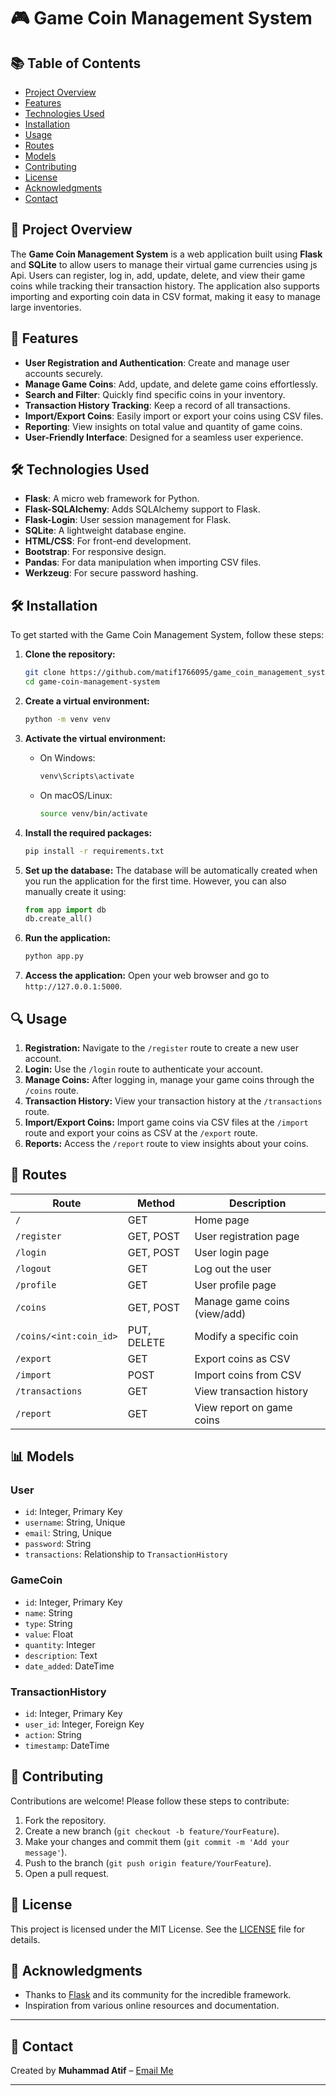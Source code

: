 # 🎮 Game Coin Management System

## 📚 Table of Contents
- [Project Overview](#project-overview)
- [Features](#features)
- [Technologies Used](#technologies-used)
- [Installation](#installation)
- [Usage](#usage)
- [Routes](#routes)
- [Models](#models)
- [Contributing](#contributing)
- [License](#license)
- [Acknowledgments](#acknowledgments)
- [Contact](#-contact)

## 🚀 Project Overview
The **Game Coin Management System** is a web application built using **Flask** and **SQLite** to allow users to manage their virtual game currencies using js Api. Users can register, log in, add, update, delete, and view their game coins while tracking their transaction history. The application also supports importing and exporting coin data in CSV format, making it easy to manage large inventories.

## 🌟 Features
- **User Registration and Authentication**: Create and manage user accounts securely.
- **Manage Game Coins**: Add, update, and delete game coins effortlessly.
- **Search and Filter**: Quickly find specific coins in your inventory.
- **Transaction History Tracking**: Keep a record of all transactions.
- **Import/Export Coins**: Easily import or export your coins using CSV files.
- **Reporting**: View insights on total value and quantity of game coins.
- **User-Friendly Interface**: Designed for a seamless user experience.

## 🛠️ Technologies Used
- **Flask**: A micro web framework for Python.
- **Flask-SQLAlchemy**: Adds SQLAlchemy support to Flask.
- **Flask-Login**: User session management for Flask.
- **SQLite**: A lightweight database engine.
- **HTML/CSS**: For front-end development.
- **Bootstrap**: For responsive design.
- **Pandas**: For data manipulation when importing CSV files.
- **Werkzeug**: For secure password hashing.

## 🛠️ Installation

To get started with the Game Coin Management System, follow these steps:

1. **Clone the repository:**
   ```bash
   git clone https://github.com/matif1766095/game_coin_management_system.git
   cd game-coin-management-system
   ```

2. **Create a virtual environment:**
   ```bash
   python -m venv venv
   ```

3. **Activate the virtual environment:**
   - On Windows:
     ```bash
     venv\Scripts\activate
     ```
   - On macOS/Linux:
     ```bash
     source venv/bin/activate
     ```

4. **Install the required packages:**
   ```bash
   pip install -r requirements.txt
   ```

5. **Set up the database:**
   The database will be automatically created when you run the application for the first time. However, you can also manually create it using:
   ```python
   from app import db
   db.create_all()
   ```

6. **Run the application:**
   ```bash
   python app.py
   ```

7. **Access the application:**
   Open your web browser and go to `http://127.0.0.1:5000`.

## 🔍 Usage
1. **Registration:** Navigate to the `/register` route to create a new user account.
2. **Login:** Use the `/login` route to authenticate your account.
3. **Manage Coins:** After logging in, manage your game coins through the `/coins` route.
4. **Transaction History:** View your transaction history at the `/transactions` route.
5. **Import/Export Coins:** Import game coins via CSV files at the `/import` route and export your coins as CSV at the `/export` route.
6. **Reports:** Access the `/report` route to view insights about your coins.

## 📜 Routes
| Route                  | Method | Description                                        |
|------------------------|--------|----------------------------------------------------|
| `/`                    | GET    | Home page                                         |
| `/register`            | GET, POST | User registration page                         |
| `/login`               | GET, POST | User login page                                 |
| `/logout`              | GET    | Log out the user                                 |
| `/profile`             | GET    | User profile page                                |
| `/coins`               | GET, POST | Manage game coins (view/add)                  |
| `/coins/<int:coin_id>` | PUT, DELETE | Modify a specific coin                        |
| `/export`              | GET    | Export coins as CSV                              |
| `/import`              | POST   | Import coins from CSV                            |
| `/transactions`        | GET    | View transaction history                          |
| `/report`              | GET    | View report on game coins                        |

## 📊 Models
### User
- `id`: Integer, Primary Key
- `username`: String, Unique
- `email`: String, Unique
- `password`: String
- `transactions`: Relationship to `TransactionHistory`

### GameCoin
- `id`: Integer, Primary Key
- `name`: String
- `type`: String
- `value`: Float
- `quantity`: Integer
- `description`: Text
- `date_added`: DateTime

### TransactionHistory
- `id`: Integer, Primary Key
- `user_id`: Integer, Foreign Key
- `action`: String
- `timestamp`: DateTime

## 🤝 Contributing
Contributions are welcome! Please follow these steps to contribute:
1. Fork the repository.
2. Create a new branch (`git checkout -b feature/YourFeature`).
3. Make your changes and commit them (`git commit -m 'Add your message'`).
4. Push to the branch (`git push origin feature/YourFeature`).
5. Open a pull request.

## 📄 License
This project is licensed under the MIT License. See the [LICENSE](LICENSE) file for details.

## 🙏 Acknowledgments
- Thanks to [Flask](https://flask.palletsprojects.com/) and its community for the incredible framework.
- Inspiration from various online resources and documentation.

---

## 💬 Contact
Created by **Muhammad Atif** – [Email Me](mailto:muhammad.atif17660@gmail.com)

---
